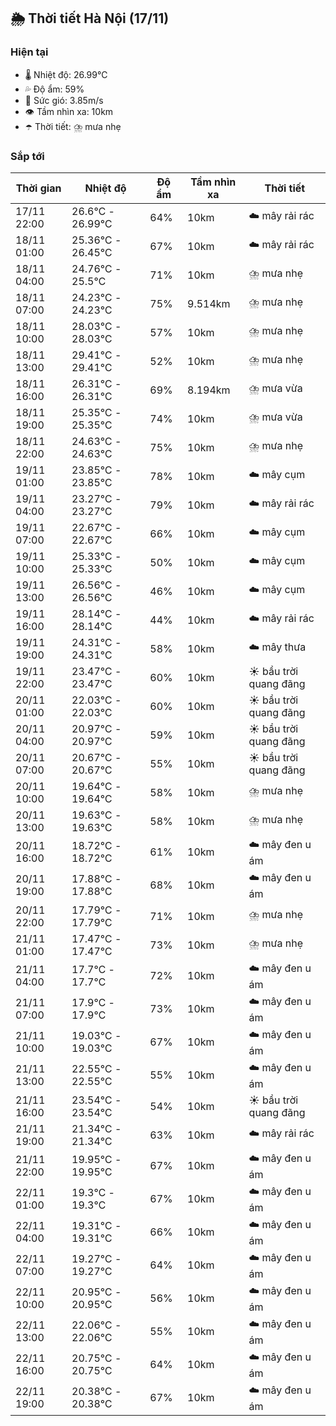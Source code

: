 ## 🌦️ Thời tiết Hà Nội (17/11)

### Hiện tại

- 🌡️ Nhiệt độ: 26.99℃
- 💦 Độ ẩm: 59%
- 💨 Sức gió: 3.85m/s
- 👁️ Tầm nhìn xa: 10km
- ☂️ Thời tiết: ⛈️ mưa nhẹ

### Sắp tới

| Thời gian | Nhiệt độ | Độ ẩm | Tầm nhìn xa | Thời tiết |
| --- | --- | --- | --- | --- |
| 17/11 22:00 | 26.6℃ - 26.99℃ | 64% | 10km | ☁️ mây rải rác |
| 18/11 01:00 | 25.36℃ - 26.45℃ | 67% | 10km | ☁️ mây rải rác |
| 18/11 04:00 | 24.76℃ - 25.5℃ | 71% | 10km | ⛈️ mưa nhẹ |
| 18/11 07:00 | 24.23℃ - 24.23℃ | 75% | 9.514km | ⛈️ mưa nhẹ |
| 18/11 10:00 | 28.03℃ - 28.03℃ | 57% | 10km | ⛈️ mưa nhẹ |
| 18/11 13:00 | 29.41℃ - 29.41℃ | 52% | 10km | ⛈️ mưa nhẹ |
| 18/11 16:00 | 26.31℃ - 26.31℃ | 69% | 8.194km | ⛈️ mưa vừa |
| 18/11 19:00 | 25.35℃ - 25.35℃ | 74% | 10km | ⛈️ mưa vừa |
| 18/11 22:00 | 24.63℃ - 24.63℃ | 75% | 10km | ⛈️ mưa nhẹ |
| 19/11 01:00 | 23.85℃ - 23.85℃ | 78% | 10km | ☁️ mây cụm |
| 19/11 04:00 | 23.27℃ - 23.27℃ | 79% | 10km | ☁️ mây rải rác |
| 19/11 07:00 | 22.67℃ - 22.67℃ | 66% | 10km | ☁️ mây cụm |
| 19/11 10:00 | 25.33℃ - 25.33℃ | 50% | 10km | ☁️ mây cụm |
| 19/11 13:00 | 26.56℃ - 26.56℃ | 46% | 10km | ☁️ mây cụm |
| 19/11 16:00 | 28.14℃ - 28.14℃ | 44% | 10km | ☁️ mây rải rác |
| 19/11 19:00 | 24.31℃ - 24.31℃ | 58% | 10km | ☁️ mây thưa |
| 19/11 22:00 | 23.47℃ - 23.47℃ | 60% | 10km | ☀️ bầu trời quang đãng |
| 20/11 01:00 | 22.03℃ - 22.03℃ | 60% | 10km | ☀️ bầu trời quang đãng |
| 20/11 04:00 | 20.97℃ - 20.97℃ | 59% | 10km | ☀️ bầu trời quang đãng |
| 20/11 07:00 | 20.67℃ - 20.67℃ | 55% | 10km | ☀️ bầu trời quang đãng |
| 20/11 10:00 | 19.64℃ - 19.64℃ | 58% | 10km | ⛈️ mưa nhẹ |
| 20/11 13:00 | 19.63℃ - 19.63℃ | 58% | 10km | ⛈️ mưa nhẹ |
| 20/11 16:00 | 18.72℃ - 18.72℃ | 61% | 10km | ☁️ mây đen u ám |
| 20/11 19:00 | 17.88℃ - 17.88℃ | 68% | 10km | ☁️ mây đen u ám |
| 20/11 22:00 | 17.79℃ - 17.79℃ | 71% | 10km | ⛈️ mưa nhẹ |
| 21/11 01:00 | 17.47℃ - 17.47℃ | 73% | 10km | ⛈️ mưa nhẹ |
| 21/11 04:00 | 17.7℃ - 17.7℃ | 72% | 10km | ☁️ mây đen u ám |
| 21/11 07:00 | 17.9℃ - 17.9℃ | 73% | 10km | ☁️ mây đen u ám |
| 21/11 10:00 | 19.03℃ - 19.03℃ | 67% | 10km | ☁️ mây đen u ám |
| 21/11 13:00 | 22.55℃ - 22.55℃ | 55% | 10km | ☁️ mây đen u ám |
| 21/11 16:00 | 23.54℃ - 23.54℃ | 54% | 10km | ☀️ bầu trời quang đãng |
| 21/11 19:00 | 21.34℃ - 21.34℃ | 63% | 10km | ☁️ mây rải rác |
| 21/11 22:00 | 19.95℃ - 19.95℃ | 67% | 10km | ☁️ mây đen u ám |
| 22/11 01:00 | 19.3℃ - 19.3℃ | 67% | 10km | ☁️ mây đen u ám |
| 22/11 04:00 | 19.31℃ - 19.31℃ | 66% | 10km | ☁️ mây đen u ám |
| 22/11 07:00 | 19.27℃ - 19.27℃ | 64% | 10km | ☁️ mây đen u ám |
| 22/11 10:00 | 20.95℃ - 20.95℃ | 56% | 10km | ☁️ mây đen u ám |
| 22/11 13:00 | 22.06℃ - 22.06℃ | 55% | 10km | ☁️ mây đen u ám |
| 22/11 16:00 | 20.75℃ - 20.75℃ | 64% | 10km | ☁️ mây đen u ám |
| 22/11 19:00 | 20.38℃ - 20.38℃ | 67% | 10km | ☁️ mây đen u ám |
